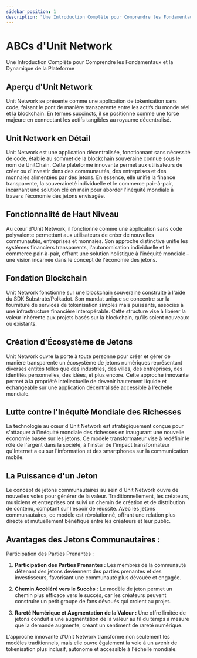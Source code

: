 ```yaml
---
sidebar_position: 1
description: "Une Introduction Complète pour Comprendre les Fondamentaux et la Dynamique de la Plateforme"
---
```


# ABCs d'Unit Network

Une Introduction Complète pour Comprendre les Fondamentaux et la Dynamique de la Plateforme

## Aperçu d'Unit Network

Unit Network se présente comme une application de tokenisation sans code, faisant le pont de manière transparente entre les actifs du monde réel et la blockchain. En termes succincts, il se positionne comme une force majeure en connectant les actifs tangibles au royaume décentralisé.

## Unit Network en Détail

Unit Network est une application décentralisée, fonctionnant sans nécessité de code, établie au sommet de la blockchain souveraine connue sous le nom de UnitChain. Cette plateforme innovante permet aux utilisateurs de créer ou d'investir dans des communautés, des entreprises et des monnaies alimentées par des jetons. En essence, elle unifie la finance transparente, la souveraineté individuelle et le commerce pair-à-pair, incarnant une solution clé en main pour aborder l'inéquité mondiale à travers l'économie des jetons envisagée.

## Fonctionnalité de Haut Niveau

Au cœur d'Unit Network, il fonctionne comme une application sans code polyvalente permettant aux utilisateurs de créer de nouvelles communautés, entreprises et monnaies. Son approche distinctive unifie les systèmes financiers transparents, l'autonomisation individuelle et le commerce pair-à-pair, offrant une solution holistique à l'inéquité mondiale – une vision incarnée dans le concept de l'économie des jetons.

## Fondation Blockchain

Unit Network fonctionne sur une blockchain souveraine construite à l'aide du SDK Substrate/Polkadot. Son mandat unique se concentre sur la fourniture de services de tokenisation simples mais puissants, associés à une infrastructure financière interopérable. Cette structure vise à libérer la valeur inhérente aux projets basés sur la blockchain, qu'ils soient nouveaux ou existants.

## Création d'Écosystème de Jetons

Unit Network ouvre la porte à toute personne pour créer et gérer de manière transparente un écosystème de jetons numériques représentant diverses entités telles que des industries, des villes, des entreprises, des identités personnelles, des idées, et plus encore. Cette approche innovante permet à la propriété intellectuelle de devenir hautement liquide et échangeable sur une application décentralisée accessible à l'échelle mondiale.

## Lutte contre l'Inéquité Mondiale des Richesses

La technologie au cœur d'Unit Network est stratégiquement conçue pour s'attaquer à l'inéquité mondiale des richesses en inaugurant une nouvelle économie basée sur les jetons. Ce modèle transformateur vise à redéfinir le rôle de l'argent dans la société, à l'instar de l'impact transformateur qu'Internet a eu sur l'information et des smartphones sur la communication mobile.

## La Puissance d'un Jeton

Le concept de jetons communautaires au sein d'Unit Network ouvre de nouvelles voies pour générer de la valeur. Traditionnellement, les créateurs, musiciens et entreprises ont suivi un chemin de création et de distribution de contenu, comptant sur l'espoir de réussite. Avec les jetons communautaires, ce modèle est révolutionné, offrant une relation plus directe et mutuellement bénéfique entre les créateurs et leur public.

## Avantages des Jetons Communautaires :

Participation des Parties Prenantes :

1. **Participation des Parties Prenantes :**
   Les membres de la communauté détenant des jetons deviennent des parties prenantes et des investisseurs, favorisant une communauté plus dévouée et engagée.

2. **Chemin Accéléré vers le Succès :**
   Le modèle de jeton permet un chemin plus efficace vers le succès, car les créateurs peuvent construire un petit groupe de fans dévoués qui croient au projet.

3. **Rareté Numérique et Augmentation de la Valeur :**
   Une offre limitée de jetons conduit à une augmentation de la valeur au fil du temps à mesure que la demande augmente, créant un sentiment de rareté numérique.

L'approche innovante d'Unit Network transforme non seulement les modèles traditionnels, mais elle ouvre également la voie à un avenir de tokenisation plus inclusif, autonome et accessible à l'échelle mondiale.
